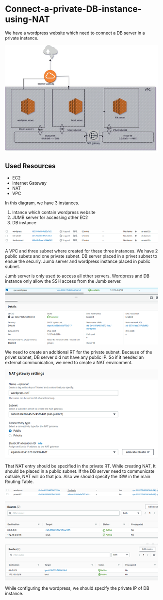# Connect-a-private-DB-instance-using-NAT
We have a wordpress website which need to connect a DB server in a private instance.




![alt text](https://github.com/rony-james/Connect-a-private-DB-instance-using-NAT/blob/main/NAT.jpg?raw=true)



## Used Resources

- EC2
- Internet Gateway
- NAT
- VPC


In this diagram, we have 3 instances.

1. Intance which contain wordpress website
2. JUMB server for accessing other EC2
3. DB instance

![alt text](https://github.com/rony-james/Connect-a-private-DB-instance-using-NAT/blob/main/EC2s.png?raw=true)



A VPC and three subnet where created for these three instances. We have 2 public subets and one private subnet. DB server placed in a privet subnet to ensue the securiy. Jumb server and wordpress instance placed in public subnet. 

Jumb server is only used to access all other servers. Wordpress and DB instance only allow the SSH access from the Jumb server.


![alt text](https://github.com/rony-james/Connect-a-private-DB-instance-using-NAT/blob/main/VPC.png?raw=true)


We need to create an additional RT for the private subnet. Because of the privet subnet, DB server did not have any public IP. So if it needed an external communication, we need to create a NAT environment. 

![alt text](https://github.com/rony-james/Connect-a-private-DB-instance-using-NAT/blob/main/NAT.png?raw=true)


That NAT entry should be specified in the private RT. While creating NAT, It should be placed in a public subnet. If the DB server need to communicate outside, NAT will do that job. Also we should specify the IGW in the main Routing Table.


![alt text](https://github.com/rony-james/Connect-a-private-DB-instance-using-NAT/blob/main/Routing%20Tables.png?raw=true)





![alt text](https://github.com/rony-james/Connect-a-private-DB-instance-using-NAT/blob/main/Adding%20NAT%20into%20the%20privet%20RT.png?raw=true)







![alt text](https://github.com/rony-james/Connect-a-private-DB-instance-using-NAT/blob/main/routes.png?raw=true)



While configuring the wordpress, we should specify the private IP of DB instance.
